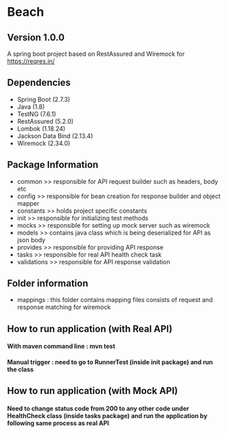 # Beach
## Version 1.0.0

A spring boot project based on RestAssured and Wiremock for https://reqres.in/

## Dependencies
* Spring Boot (2.7.3)
* Java (1.8)
* TestNG (7.6.1)
* RestAssured (5.2.0)
* Lombok (1.18.24)
* Jackson Data Bind (2.13.4)
* Wiremock (2.34.0)

## Package Information
* common >> responsible for API request builder such as headers, body etc
* config >> responsible for bean creation for response builder and object mapper
* constants >> holds project specific constants
* init >> responsible for initializing test methods
* mocks >> responsible for setting up mock server such as wiremock
* models >> contains java class which is being deserialized for API as json body
* provides >> responsible for providing API response
* tasks >> responsible for real API health check task
* validations >> responsible for API response validation

## Folder information
* mappings : this folder contains mapping files consists of request and response matching for wiremock

## How to run application (with Real API)
#### With maven command line : mvn test
#### Manual trigger : need to go to RunnerTest (inside init package) and run the class
## How to run application (with Mock API)
#### Need to change status code from 200 to any other code under HealthCheck class (inside tasks package) and run the application by following same process as real API
